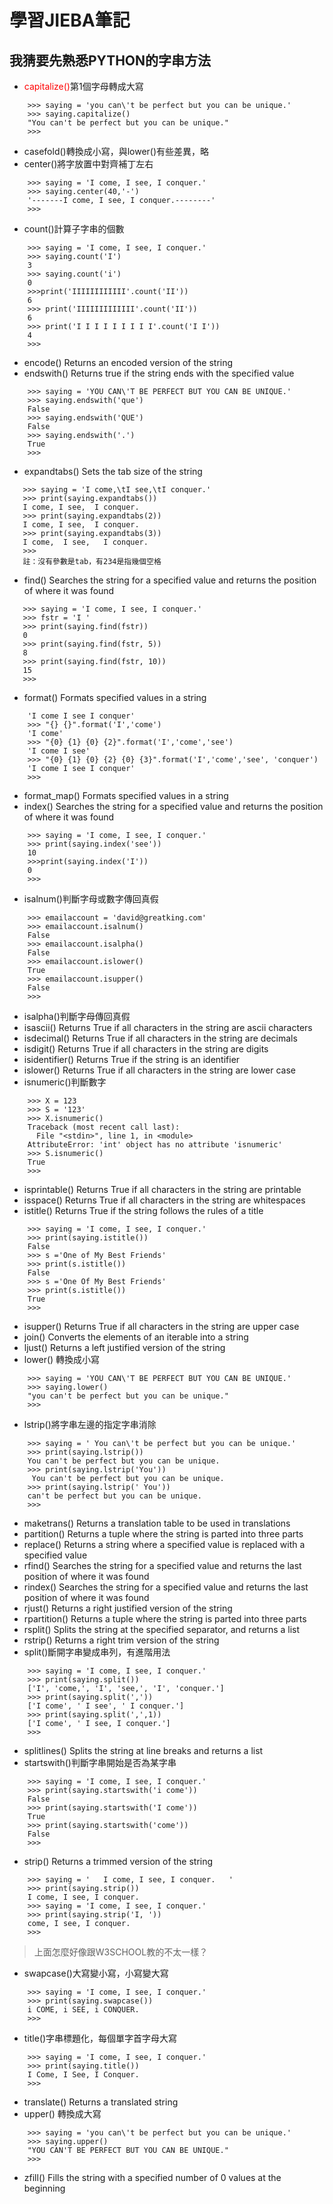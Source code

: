 # 學習JIEBA筆記
## 我猜要先熟悉PYTHON的字串方法
* <span style="color:red">capitalize()</span>第1個字母轉成大寫
```
    >>> saying = 'you can\'t be perfect but you can be unique.'
    >>> saying.capitalize()
    "You can't be perfect but you can be unique."
    >>>
```
* casefold()轉換成小寫，與lower()有些差異，略
* center()將字放置中對齊補丁左右
```
    >>> saying = 'I come, I see, I conquer.'
    >>> saying.center(40,'-')
    '-------I come, I see, I conquer.--------'
    >>>
```
* count()計算子字串的個數
```
    >>> saying = 'I come, I see, I conquer.'
    >>> saying.count('I')                   
    3
    >>> saying.count('i')
    0
    >>>print('IIIIIIIIIIII'.count('II'))
    6
    >>> print('IIIIIIIIIIIII'.count('II'))
    6
    >>> print('I I I I I I I I I'.count('I I'))
    4
    >>>
```
* encode()	Returns an encoded version of the string
* endswith()	Returns true if the string ends with the specified value
```
    >>> saying = 'YOU CAN\'T BE PERFECT BUT YOU CAN BE UNIQUE.'
    >>> saying.endswith('que')
    False
    >>> saying.endswith('QUE') 
    False
    >>> saying.endswith('.')   
    True
    >>>
```
* expandtabs()	Sets the tab size of the string
 ```
    >>> saying = 'I come,\tI see,\tI conquer.'
    >>> print(saying.expandtabs())
    I come, I see,  I conquer.
    >>> print(saying.expandtabs(2))
    I come, I see,  I conquer.
    >>> print(saying.expandtabs(3))
    I come,  I see,   I conquer.
    >>>
    註：沒有參數是tab，有234是指幾個空格
```
* find()	Searches the string for a specified value and returns the position of where it was found
 ```
    >>> saying = 'I come, I see, I conquer.'
    >>> fstr = 'I '
    >>> print(saying.find(fstr))
    0
    >>> print(saying.find(fstr, 5))
    8
    >>> print(saying.find(fstr, 10))
    15
    >>>
```
* format()	Formats specified values in a string
```
    'I come I see I conquer'
    >>> "{} {}".format('I','come')
    'I come'
    >>> "{0} {1} {0} {2}".format('I','come','see')
    'I come I see'
    >>> "{0} {1} {0} {2} {0} {3}".format('I','come','see', 'conquer')
    'I come I see I conquer'
    >>>
```
* format_map()	Formats specified values in a string
* index()	Searches the string for a specified value and returns the position of where it was found
```
    >>> saying = 'I come, I see, I conquer.'
    >>> print(saying.index('see'))
    10
    >>>print(saying.index('I'))
    0
    >>>
```
* isalnum()判斷字母或數字傳回真假
```
    >>> emailaccount = 'david@greatking.com'
    >>> emailaccount.isalnum()
    False
    >>> emailaccount.isalpha() 
    False
    >>> emailaccount.islower() 
    True
    >>> emailaccount.isupper()
    False
    >>>
```
* isalpha()判斷字母傳回真假
* isascii()	Returns True if all characters in the string are ascii characters
* isdecimal()	Returns True if all characters in the string are decimals
* isdigit()	Returns True if all characters in the string are digits
* isidentifier()	Returns True if the string is an identifier
* islower()	Returns True if all characters in the string are lower case
* isnumeric()判斷數字
```
    >>> X = 123
    >>> S = '123'
    >>> X.isnumeric()
    Traceback (most recent call last):
      File "<stdin>", line 1, in <module>
    AttributeError: 'int' object has no attribute 'isnumeric'
    >>> S.isnumeric()
    True
    >>>
```
* isprintable()	Returns True if all characters in the string are printable
* isspace()	Returns True if all characters in the string are whitespaces
* istitle()	Returns True if the string follows the rules of a title
```
    >>> saying = 'I come, I see, I conquer.'
    >>> print(saying.istitle())
    False
    >>> s ='One of My Best Friends'
    >>> print(s.istitle())
    False
    >>> s ='One Of My Best Friends'
    >>> print(s.istitle())
    True
    >>>
```
* isupper()	Returns True if all characters in the string are upper case
* join()	Converts the elements of an iterable into a string
* ljust()	Returns a left justified version of the string
* lower() 轉換成小寫
```
    >>> saying = 'YOU CAN\'T BE PERFECT BUT YOU CAN BE UNIQUE.'
    >>> saying.lower()
    "you can't be perfect but you can be unique."
    >>>
```
* lstrip()將字串左邊的指定字串消除
```
    >>> saying = ' You can\'t be perfect but you can be unique.'
    >>> print(saying.lstrip()) 
    You can't be perfect but you can be unique.
    >>> print(saying.lstrip('You'))
     You can't be perfect but you can be unique.
    >>> print(saying.lstrip(' You'))
    can't be perfect but you can be unique.
    >>>
```
* maketrans()	Returns a translation table to be used in translations
* partition()	Returns a tuple where the string is parted into three parts
* replace()	Returns a string where a specified value is replaced with a specified value
* rfind()	Searches the string for a specified value and returns the last position of where it was found
* rindex()	Searches the string for a specified value and returns the last position of where it was found
* rjust()	Returns a right justified version of the string
* rpartition()	Returns a tuple where the string is parted into three parts
* rsplit()	Splits the string at the specified separator, and returns a list
* rstrip()	Returns a right trim version of the string
* split()斷開字串變成串列，有進階用法
```
    >>> saying = 'I come, I see, I conquer.'                                    
    >>> print(saying.split())
    ['I', 'come,', 'I', 'see,', 'I', 'conquer.']
    >>> print(saying.split(','))
    ['I come', ' I see', ' I conquer.']
    >>> print(saying.split(',',1))
    ['I come', ' I see, I conquer.']
    >>>
```
* splitlines()	Splits the string at line breaks and returns a list
* startswith()判斷字串開始是否為某字串
```
    >>> saying = 'I come, I see, I conquer.'
    >>> print(saying.startswith('i come'))
    False
    >>> print(saying.startswith('I come')) 
    True
    >>> print(saying.startswith('come'))   
    False
    >>>
```
* strip()	Returns a trimmed version of the string
```
    >>> saying = '   I come, I see, I conquer.   '
    >>> print(saying.strip())
    I come, I see, I conquer.
    >>> saying = 'I come, I see, I conquer.'
    >>> print(saying.strip('I, '))
    come, I see, I conquer.
    >>>
```
> 上面怎麼好像跟W3SCHOOL教的不太一樣？
* swapcase()大寫變小寫，小寫變大寫
```
    >>> saying = 'I come, I see, I conquer.'
    >>> print(saying.swapcase())
    i COME, i SEE, i CONQUER.
    >>>
```
* title()字串標題化，每個單字首字母大寫
```
    >>> saying = 'I come, I see, I conquer.'
    >>> print(saying.title())
    I Come, I See, I Conquer.
    >>>
```
* translate()	Returns a translated string
* upper()	轉換成大寫
```
    >>> saying = 'you can\'t be perfect but you can be unique.'
    >>> saying.upper()
    "YOU CAN'T BE PERFECT BUT YOU CAN BE UNIQUE."
    >>>
```
* zfill()	Fills the string with a specified number of 0 values at the beginning
